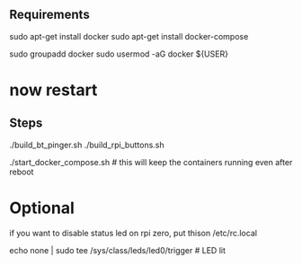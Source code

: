 ## Requirements


sudo apt-get install docker
sudo apt-get install docker-compose

sudo groupadd docker
sudo usermod -aG docker ${USER}
# now restart



## Steps

./build_bt_pinger.sh
./build_rpi_buttons.sh

./start_docker_compose.sh   # this will keep the containers running even after reboot


# Optional
if you want to disable status led on rpi zero, put thison /etc/rc.local

echo none | sudo tee /sys/class/leds/led0/trigger # LED lit
